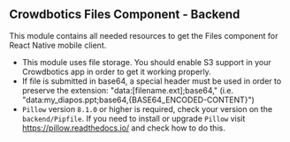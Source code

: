 ## Crowdbotics Files Component - Backend

This module contains all needed resources to get the Files component for React
Native mobile client.

- This module uses file storage. You should enable S3 support
  in your Crowdbotics app in order to get it working properly.
- If file is submitted in base64, a special header must be used
  in order to preserve the extension: "data:[filename.ext];base64," 
  (i.e. "data:my_diapos.ppt;base64,{BASE64_ENCODED-CONTENT}")
- `Pillow` version `8.1.0` or higher is required, check your version 
  on the `backend/Pipfile`. If you need to install or upgrade `Pillow` 
  visit https://pillow.readthedocs.io/ and check how to do this.
